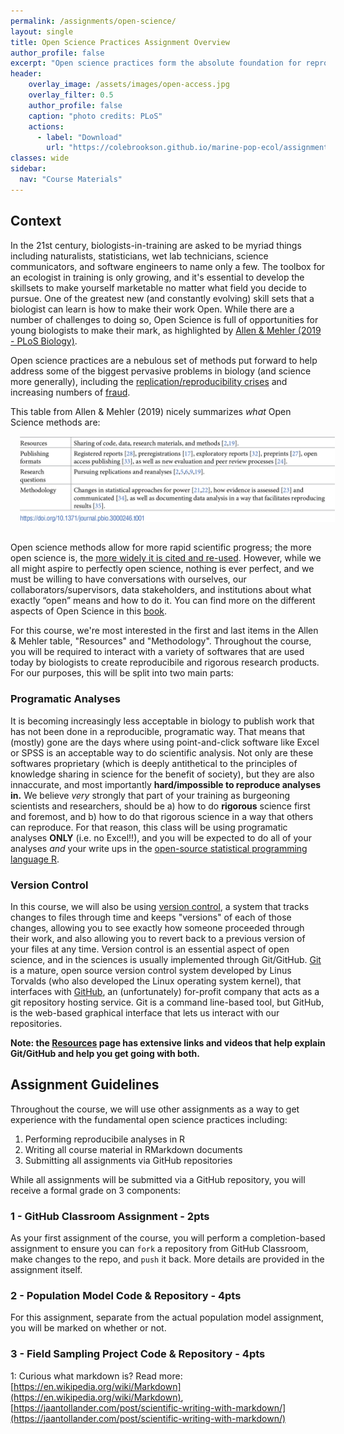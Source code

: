 ```yaml
---
permalink: /assignments/open-science/
layout: single
title: Open Science Practices Assignment Overview
author_profile: false
excerpt: "Open science practices form the absolute foundation for reproducibility, transparency, and the sharing of knowledge"
header:
    overlay_image: /assets/images/open-access.jpg
    overlay_filter: 0.5
    author_profile: false
    caption: "photo credits: PLoS"
    actions:
      - label: "Download"
        url: "https://colebrookson.github.io/marine-pop-ecol/assignments/open-science-practices.pdf"
classes: wide
sidebar:
  nav: "Course Materials"
---
```


## Context

In the 21st century, biologists-in-training are asked to be myriad things including naturalists, statisticians, wet lab technicians, science communicators, and software engineers to name only a few. The toolbox for an ecologist in training is only growing, and it's essential to develop the skillsets to make yourself marketable no matter what field you decide to pursue. One of the greatest new (and constantly evolving) skill sets that a biologist can learn is how to make their work Open. While there are a number of challenges to doing so, Open Science is full of opportunities for young biologists to make their mark, as highlighted by [Allen & Mehler (2019 - PLoS Biology)](https://journals.plos.org/plosbiology/article?id=10.1371/journal.pbio.3000246#sec001). 

Open science practices are a nebulous set of methods put forward to help address some of the biggest pervasive problems in biology (and science more generally), including the [replication/reproducibility crises](https://www.vox.com/future-perfect/21504366/science-replication-crisis-peer-review-statistics) and increasing numbers of [fraud](https://www.nature.com/articles/d41586-020-00287-y). 

This table from Allen & Mehler (2019) nicely summarizes *what* Open Science methods are: 
<img align="centre" src="/assets/images/allen-mehler.png" style="padding: 15px" alt="drawing" width = "1000"/>

Open science methods allow for more rapid scientific progress; the more open science is, the [more widely it is cited and re-used](https://doi.org/10.1371/journal.pone.0000308). However, while we all might aspire to perfectly open science, nothing is ever perfect, and we must be willing to have conversations with ourselves, our collaborators/supervisors, data stakeholders, and institutions about what exactly “open” means and how to do it. You can find more on the different aspects of Open Science in this [book](https://link.springer.com/book/10.1007/978-3-319-00026-8).

For this course, we're most interested in the first and last items in the Allen & Mehler table, "Resources" and "Methodology". Throughout the course, you will be required to interact with a variety of softwares that are used today by biologists to create reproducibile and rigorous research products. For our purposes, this will be split into two main parts:

### Programatic Analyses

It is becoming increasingly less acceptable in biology to publish work that has not been done in a reproducible, programatic way. That means that (mostly) gone are the days where using point-and-click software like Excel or SPSS is an acceptable way to do scientific analysis. Not only are these softwares proprietary (which is deeply antithetical to the principles of knowledge sharing in science for the benefit of society), but they are also innaccurate, and most importantly **hard/impossible to reproduce analyses in.** We believe *very* strongly that part of your training as burgeoning scientists and researchers, should be a) how to do **rigorous** science first and foremost, and b) how to do that rigorous science in a way that others can reproduce. For that reason, this class will be using programatic analyses **ONLY** (i.e. no Excel!!), and you will be expected to do all of your analyses *and* your write ups in the [open-source statistical programming language R](https://www.r-project.org/). 

### Version Control

In this course, we will also be using [version control](https://git-scm.com/book/en/v2/Getting-Started-About-Version-Control), a system that tracks changes to files through time and keeps "versions" of each of those changes, allowing you to see exactly how someone proceeded through their work, and also allowing you to revert back to a previous version of your files at any time. Version control is an essential aspect of open science, and in the sciences is usually implemented through Git/GitHub. [Git](https://git-scm.com/book/en/v2/Getting-Started-What-is-Git%3F) is a mature, open source version control system developed by Linus Torvalds (who also developed the Linux operating system kernel), that interfaces with [GitHub](https://kinsta.com/knowledgebase/what-is-github/), an (unfortunately) for-profit company that acts as a git repository hosting service. Git is a command line-based tool, but GitHub, is the web-based graphical interface that lets us interact with our repositories. 

**Note: the [Resources](/resources/) page has extensive links and videos that help explain Git/GitHub and help you get going with both.**

## Assignment Guidelines

Throughout the course, we will use other assignments as a way to get experience with the fundamental open science practices including:

1. Performing reproducibile analyses in R
2. Writing all course material in RMarkdown documents
3. Submitting all assignments via GitHub repositories

While all assignments will be submitted via a GitHub repository, you will receive a formal grade on 3 components:

### 1 - GitHub Classroom Assignment - 2pts

As your first assignment of the course, you will perform a completion-based assignment to ensure you can `fork` a repository from GitHub Classroom, make changes to the repo, and `push` it back. More details are provided in the assignment itself.

### 2 - Population Model Code & Repository - 4pts

For this assignment, separate from the actual population model assignment, you will be marked on whether or not. 

### 3 - Field Sampling Project Code & Repository - 4pts


1: Curious what markdown is? Read more: [https://en.wikipedia.org/wiki/Markdown](https://en.wikipedia.org/wiki/Markdown), [https://jaantollander.com/post/scientific-writing-with-markdown/](https://jaantollander.com/post/scientific-writing-with-markdown/)